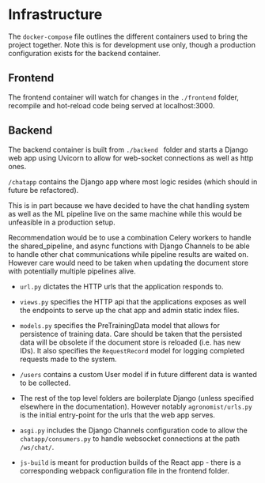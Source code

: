 # Infrastructure

The `docker-compose` file outlines the different containers used to bring the project together. Note this is for development use only, though a production configuration exists for the backend container.

## Frontend
The frontend container will watch for changes in the `./frontend` folder, recompile and hot-reload code being served at localhost:3000.

## Backend

The backend container is built from `./backend ` folder and starts a Django web app using Uvicorn to allow for web-socket connections as well as http ones.

`/chatapp` contains the Django app where most logic resides (which should in future be refactored).

This is in part because we have decided to have the chat handling system as well as the ML pipeline live on the same machine while this would be unfeasible in a production setup.

Recommendation would be to use a combination Celery workers to handle the shared_pipeline, and async functions with Django Channels to be able to handle other chat communications while pipeline results are waited on.
However care would need to be taken when updating the document store with potentially multiple pipelines alive.

- `url.py` dictates the HTTP urls that the application responds to.

- `views.py` specifies the HTTP api that the applications exposes as well the endpoints to serve up the chat app and admin static index files.

- `models.py` specifies the PreTrainingData model that allows for persistence of training data. Care should be taken that the persisted data will be obsolete if the document store is reloaded (i.e. has new IDs). It also specifies the `RequestRecord` model for logging completed requests made to the system.

- `/users` contains a custom User model if in future different data is wanted to be collected.

- The rest of the top level folders are boilerplate Django (unless specified elsewhere in the documentation). However notably `agronomist/urls.py` is the initial entry-point for the urls that the web app serves. 

- `asgi.py` includes the Django Channels configuration code to allow the `chatapp/consumers.py` to handle websocket connections at the path `/ws/chat/`.

- `js-build` is meant for production builds of the React app - there is a corresponding webpack configuration file in the frontend folder.